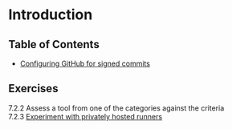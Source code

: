 # Introduction

## Table of Contents

* [Configuring GitHub for signed commits](doc/configuring-github-for-signed-commits.md)

## Exercises

7.2.2 Assess a tool from one of the categories against the criteria  
7.2.3 [Experiment with privately hosted runners](https://github.com/effective-platform-engineering/experiment-circleci-private-runners)  

